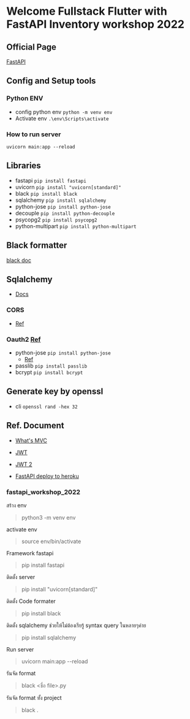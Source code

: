 # Welcome Fullstack Flutter with FastAPI Inventory workshop 2022

## Official Page
[FastAPI](https://fastapi.tiangolo.com/)
## Config and Setup tools
### Python ENV
* config python env
    `python -m venv env`
* Activate env
    `.\env\Scripts\activate`

### How to run server
`uvicorn main:app --reload`

## Libraries
* fastapi `pip install fastapi`
* uvicorn `pip install "uvicorn[standard]"`
* black `pip install black`
* sqlalchemy `pip install sqlalchemy`
* python-jose `pip install python-jose`
* decouple `pip install python-decouple`
* psycopg2 `pip install psycopg2`
* python-multipart `pip install python-multipart`

## Black formatter
[black doc](https://github.com/psf/black)

## Sqlalchemy
* [Docs](https://docs.sqlalchemy.org/en/14/orm/quickstart.html)

### CORS 
* [Ref](https://fastapi.tiangolo.com/tutorial/cors/)

### Oauth2 [Ref](https://fastapi.tiangolo.com/tutorial/security/oauth2-jwt/)
* python-jose `pip install python-jose`
    * [Ref](https://github.com/mpdavis/python-jose)
* passlib `pip install passlib`
* bcrypt `pip install bcrypt`

## Generate key by openssl
* cli `openssl rand -hex 32`

## Ref. Document
* [What's MVC](https://medium.com/computer-science-kmitl/%E0%B8%81%E0%B8%B2%E0%B8%A3%E0%B9%80%E0%B8%82%E0%B8%B5%E0%B8%A2%E0%B8%99%E0%B9%82%E0%B8%9B%E0%B8%A3%E0%B9%81%E0%B8%81%E0%B8%A3%E0%B8%A1%E0%B9%81%E0%B8%9A%E0%B8%9A-mvc-%E0%B8%84%E0%B8%B7%E0%B8%AD%E0%B8%AD%E0%B8%B0%E0%B9%84%E0%B8%A3-57112d932dde)
* [JWT](https://medium.com/rootusercc/json-web-token-%E0%B8%A1%E0%B8%B2%E0%B8%95%E0%B8%A3%E0%B8%90%E0%B8%B2%E0%B8%99%E0%B9%83%E0%B8%AB%E0%B8%A1%E0%B9%88-%E0%B9%83%E0%B8%99%E0%B8%81%E0%B8%B2%E0%B8%A3%E0%B8%97%E0%B8%B3-authentication-b0760dd9acd1)

* [JWT 2](https://www.devahoy.com/blog/2016/07/understanding-token-and-jwt-create-authentication-with-hapijs)

* [FastAPI deploy to heroku](https://stackoverflow.com/questions/68600980/deploying-fastapi-to-heroku-fails)


### fastapi_workshop_2022

สร้าง env
> python3 -m venv env

activate env
> source env/bin/activate

Framework fastapi
> pip install fastapi

ติดตั้ง server
> pip install "uvicorn[standard]"

ติดตั้ง Code formater
> pip install black    

ติดตั้ง sqlalchemy ช่วยให้ไม่ต้องเรียรู้ syntax  query ในหลายๆค่าย
> pip install sqlalchemy

Run server
> uvicorn main:app --reload

รันจัด format
> black <ชื่อ file>.py

รันจัด format ทั้ง project
> black .